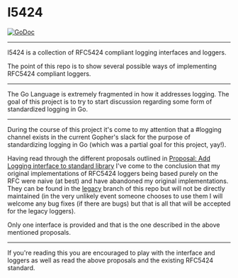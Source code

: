 # l5424

[![GoDoc][docs_badge]][docs]

---

l5424 is a collection of RFC5424 compliant logging interfaces and loggers.

The point of this repo is to show several possible ways of implementing RFC5424 compliant loggers.

---

The Go Language is extremely fragmented in how it addresses logging. The goal of this project is to
try to start discussion regarding some form of standardized logging in Go.

---

During the course of this project it's come to my attention that a #logging channel exists in the current
Gopher's slack for the purpose of standardizing logging in Go (which was a partial goal for this project,
yay!).

Having read through the different proposals outlined in [Proposal: Add Logging interface to standard library](https://docs.google.com/document/d/1oTjtY49y8iSxmM9YBaz2NrZIlaXtQsq3nQMd-E0HtwM/edit#) I've come to the conclusion that my original implementations of RFC5424 loggers being based purely on the RFC were naive (at best) and have abandoned my original implementations. They can be found in the [legacy](https://github.com/JustAnotherOrganization/l5424/tree/legacy) branch of this repo but will not be directly maintained (in the very unlikely event someone chooses to use them I will welcome any bug fixes (if there are bugs) but that is all that will be accepted for the legacy loggers).

Only one interface is provided and that is the one described in the above mentioned proposals.

---

If you're reading this you are encouraged to play with the interface and loggers as well as read
the above proposals and the existing RFC5424 standard.

[docs]: https://godoc.org/github.com/JustAnotherOrganization/l5424
[docs_badge]: https://godoc.org/github.com/JustAnotherOrganization/l5424?status.svg